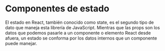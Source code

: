 # Componentes de estado
El estado en React, también conocido como state, es el segundo tipo de dato que maneja esta librería de JavaScript. Mientras que las props son los datos que podemos pasarle a un componente o elemento React desde afuera, un estado se conforma por los datos internos que un componente puede manejar.
